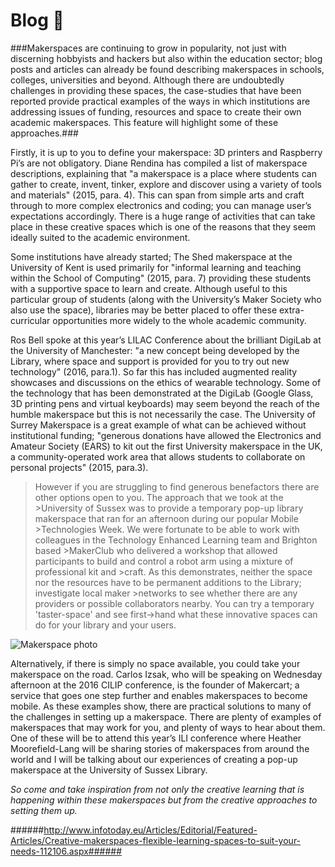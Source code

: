 # Blog :book:

###Makerspaces are continuing to grow in popularity, not just with discerning hobbyists and hackers but also within the education sector; blog posts and articles can already be found describing makerspaces in schools, colleges, universities and beyond. Although there are undoubtedly challenges in providing these spaces, the case-studies that have been reported provide practical examples of the ways in which institutions are addressing issues of funding, resources and space to create their own academic makerspaces. This feature will highlight some of these approaches.###

Firstly, it is up to you to define your makerspace: 3D printers and Raspberry Pi’s are not obligatory. Diane Rendina has compiled a list of makerspace descriptions, explaining that "a makerspace is a place where students can gather to create, invent, tinker, explore and discover using a variety of tools and materials" (2015, para. 4). This can span from simple arts and craft through to more complex electronics and coding; you can manage user’s expectations accordingly. There is a huge range of activities that can take place in these creative spaces which is one of the reasons that they seem ideally suited to the academic environment.

Some institutions have already started; The Shed makerspace at the University of Kent is used primarily for "informal learning and teaching within the School of Computing" (2015, para. 7) providing these students with a supportive space to learn and create. Although useful to this particular group of students (along with the University’s Maker Society who also use the space), libraries may be better placed to offer these extra-curricular opportunities more widely to the whole academic community.

Ros Bell spoke at this year’s LILAC Conference about the brilliant DigiLab at the University of Manchester: "a new concept being developed by the Library, where space and support is provided for you to try out new technology" (2016, para.1). So far this has included augmented reality showcases and discussions on the ethics of wearable technology. Some of the technology that has been demonstrated at the DigiLab (Google Glass, 3D printing pens and virtual keyboards) may seem beyond the reach of the humble makerspace but this is not necessarily the case. The University of Surrey Makerspace is a great example of what can be achieved without institutional funding; "generous donations have allowed the Electronics and Amateur Society (EARS) to kit out the first University makerspace in the UK, a community-operated work area that allows students to collaborate on personal projects" (2015, para.3).

>However if you are struggling to find generous benefactors there are other options open to you. The approach that we took at the >University of Sussex was to provide a temporary pop-up library makerspace that ran for an afternoon during our popular Mobile >Technologies Week. We were fortunate to be able to work with colleagues in the Technology Enhanced Learning team and Brighton based >MakerClub who delivered a workshop that allowed participants to build and control a robot arm using a mixture of professional kit and >craft. As this demonstrates, neither the space nor the resources have to be permanent additions to the Library; investigate local maker >networks to see whether there are any providers or possible collaborators nearby. You can try a temporary 'taster-space' and see first->hand what these innovative spaces can do for your library and your users.

![Makerspace photo](blog/Makerspace.jpg)

Alternatively, if there is simply no space available, you could take your makerspace on the road. Carlos Izsak, who will be speaking on Wednesday afternoon at the 2016 CILIP conference, is the founder of Makercart; a service that goes one step further and enables makerspaces to become mobile.  As these examples show, there are practical solutions to many of the challenges in setting up a makerspace. There are plenty of examples of makerspaces that may work for you, and plenty of ways to hear about them. One of these will be to attend this year’s ILI conference where Heather Moorefield-Lang will be sharing stories of makerspaces from around the world and I will be talking about our experiences of creating a pop-up makerspace at the University of Sussex Library.

*So come and take inspiration from not only the creative learning that is happening within these makerspaces but from the creative approaches to setting them up.*

######http://www.infotoday.eu/Articles/Editorial/Featured-Articles/Creative-makerspaces-flexible-learning-spaces-to-suit-your-needs-112106.aspx######
